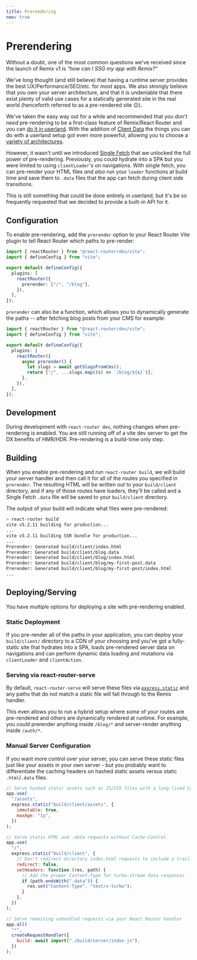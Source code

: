 ```yaml
---
title: Prerendering
new: true
---
```


# Prerendering

Without a doubt, one of the most common questions we've received since the launch of Remix v1 is _"how can I SSG my app with Remix?"_

We've long thought (and still believe) that having a runtime server provides the best UX/Performance/SEO/etc. for _most_ apps. We also strongly believe that you own your server architecture, and that it is undeniable that there exist plenty of valid use cases for a statically generated site in the real world (henceforth referred to as a pre-rendered site 😉).

We've taken the easy way out for a while and recommended that you don't _need_ pre-rendering to be a first-class feature of Remix/React Router and you can [do it in userland][michael-tweet]. With the addition of [Client Data][client-data] the things you can do with a userland setup got even more powerful, allowing you to choose a [variety of architectures][remix-ssg].

However, it wasn't until we introduced [Single Fetch][single-fetch] that we unlocked the full power of pre-rendering. Previously, you could hydrate into a SPA but you were limited to using `clientLoader`'s on navigations. With single fetch, you can pre-render your HTML files _and also_ run your `loader` functions at build time and save them to `.data` files that the app can fetch during client side transitions.

This is still something that could be done entirely in userland, but it's be so frequently requested that we decided to provide a built-in API for it.

## Configuration

To enable pre-rendering, add the `prerender` option to your React Router Vite plugin to tell React Router which paths to pre-render:

```ts filename=vite.config.ts
import { reactRouter } from "@react-router/dev/vite";
import { defineConfig } from "vite";

export default defineConfig({
  plugins: [
    reactRouter({
      prerender: ["/", "/blog"],
    }),
  ],
});
```

`prerender` can also be a function, which allows you to dynamically generate the paths -- after fetching blog posts from your CMS for example:

```ts filename=vite.config.ts
import { reactRouter } from "@react-router/dev/vite";
import { defineConfig } from "vite";

export default defineConfig({
  plugins: [
    reactRouter({
      async prerender() {
        let slugs = await getSlugsFromCms();
        return ["/", ...slugs.map((s) => `/blog/${s}`)];
      },
    }),
  ],
});
```

## Development

During development with `react-router dev`, nothing changes when pre-rendering is enabled. You are still running off of a vite dev server to get the DX benefits of HMR/HDR. Pre-rendering is a build-time only step.

## Building

When you enable pre-rendering and run `react-router build`, we will build your server handler and then call it for all of the routes you specified in `prerender`. The resulting HTML will be written out to your `build/client` directory, and if any of those routes have loaders, they'll be called and a Single Fetch `.data` file will be saved to your `build/client` directory.

The output of your build will indicate what files were pre-rendered:

```sh
> react-router build
vite v5.2.11 building for production...
...
vite v5.2.11 building SSR bundle for production...
...
Prerender: Generated build/client/index.html
Prerender: Generated build/client/blog.data
Prerender: Generated build/client/blog/index.html
Prerender: Generated build/client/blog/my-first-post.data
Prerender: Generated build/client/blog/my-first-post/index.html
...
```

## Deploying/Serving

You have multiple options for deploying a site with pre-rendering enabled.

### Static Deployment

If you pre-render all of the paths in your application, you can deploy your `build/client/` directory to a CDN of your choosing and you've got a fully-static site that hydrates into a SPA, loads pre-rendered server data on navigations and can perform dynamic data loading and mutations via `clientLoader` and `clientAction`.

### Serving via react-router-serve

By default, `react-router-serve` will serve these files via [`express.static`][express-static] and any paths that do not match a static file will fall through to the Remix handler.

This even allows you to run a hybrid setup where _some_ of your routes are pre-rendered and others are dynamically rendered at runtime. For example, you could prerender anything inside `/blog/*` and server-render anything inside `/auth/*`.

### Manual Server Configuration

If you want more control over your server, you can serve these static files just like your assets in your own server - but you probably want to differentiate the caching headers on hashed static assets versus static `.html`/`.data` files.

```js
// Serve hashed static assets such as JS/CSS files with a long-lived Cache-Control header
app.use(
  "/assets",
  express.static("build/client/assets", {
    immutable: true,
    maxAge: "1y",
  })
);

// Serve static HTML and .data requests without Cache-Control
app.use(
  "/",
  express.static("build/client", {
    // Don't redirect directory index.html requests to include a trailing slash
    redirect: false,
    setHeaders: function (res, path) {
      // Add the proper Content-Type for turbo-stream data responses
      if (path.endsWith(".data")) {
        res.set("Content-Type", "text/x-turbo");
      }
    },
  })
);

// Serve remaining unhandled requests via your React Router handler
app.all(
  "*",
  createRequestHandler({
    build: await import("./build/server/index.js"),
  })
);
```

[michael-tweet]: https://twitter.com/mjackson/status/1585795441907494912
[client-data]: https://remix.run/docs/guides/client-data
[remix-ssg]: https://github.com/brophdawg11/remix-ssg
[single-fetch]: https://remix.run/docs/guides/single-fetch
[express-static]: https://expressjs.com/en/4x/api.html#express.static
